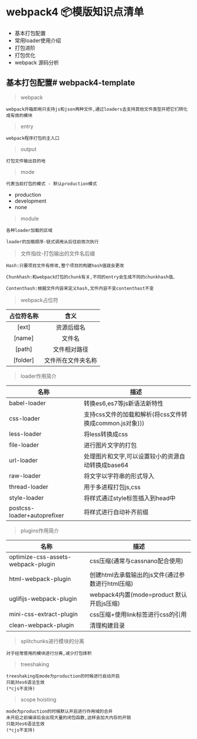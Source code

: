 # webpack4 📦模版知识点清单
- 基本打包配置
- 常用loader使用介绍
- 打包进阶
- 打包优化
- webpack 源码分析

## 基本打包配置# webpack4-template
>webpack
~~~
webpack开箱即用只支持js和json两种文件,通过loaders去支持其他文件类型并把它们转化成有效的模块
~~~

> entry
~~~
webpack程序打包的主入口
~~~

> output
~~~
打包文件输出目的地
~~~

>mode
~~~
代表当前打包的模式 - 默认production模式
~~~
+ production
+ development
+ none

>module
~~~
各种loader加载的区域

loader的加载顺序-链式调用从后往前依次执行
~~~

>文件指纹-打包输出的文件名后缀
~~~
Hash:只要项目文件有修改,整个项目的构建hash值就会更改

Chunkhash:和webpack打包的chunk有关,不同的entry会生成不同的chunkhash值、

Contenthash:根据文件内容来定义hash,文件内容不变contenthast不变
~~~

>webpack占位符

|占位符名称|含义|
|:-----:|:----:|
|[ext]|资源后缀名|
|[name]|文件名|
|[path]|文件相对路径|
|[folder]|文件所在文件夹名称|

>loader作用简介

|名称|描述|
|----|----|
|babel-loader|转换es6,es7等js新语法新特性|
|css-loader|支持css文件的加载和解析(将css文件转换成common.js对象)))|
|less-loader|将less转换成css|
|file-loader|进行图片文字的打包|
|url-loader|处理图片和文字,可以设置较小的资源自动转换成base64|
|raw-loader|将文字以字符串的形式导入|
|thread-loader|用于多进程打包js,css|
|style-loader|将样式通过style标签插入到head中|
|postcss-loader+autoprefixer|将样式进行自动补齐前缀|

>plugins作用简介

|名称|描述|
|----|----|
|optimize-css-assets-webpack-plugin|css压缩(通常与cassnano配合使用)|
|html-webpack-plugin|创建html去承载输出的js文件(通过参数进行html压缩)|
|uglifijs-webpack-plugin|webpack4内置(mode=product 默认开启js压缩)|
|mini-css-extract-plugin|css压缩+使用link标签进行css的引用|
|clean-webpack-plugin|清理构建目录|

>splitchunks进行模块的分离
~~~
对于经常使用的模块进行分离,减少打包体积
~~~

>treeshaking
~~~
treeshaking在mode为production的时候进行自动开启
只能对es6语法生效
(*cjs不支持)
~~~

>scope hoisting
~~~
mode为production的时候默认开启进行作用域的合并
未开启之前编译后会出现大量的闭包函数,这样会加大内存的开销
只能对es6语法生效
(*cjs不支持)
~~~



